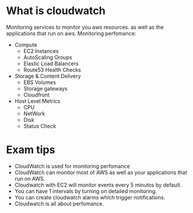 # What is cloudwatch
Monitoring services to monitor you aws resources. as well as the applications that run on aws.
Monitoring perfomance:
- Compute
    - EC2 Instances
    - AutoScaling Groups
    - Elastic Load Balancers
    - Route53 Health Checks
- Storage & Content Delivery
    - EBS Volumes
    - Storage gateways
    - Cloudfront
- Host Level Metrics
    - CPU
    - NetWork
    - Disk
    - Status Check

# Exam tips
- CloudWatch is used for monitoring perfomance
- CloudWatch can monitor most of AWS as well as your applications that run on AWS.
- Cloudwatch with EC2 will monitor events every 5 minutos by default.
- You can have 1 intervals by turning on detailed monitoring.
- You can create cloudwatch alarms which trigger notifications.
- Cloudwatch is all about perfomance.